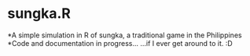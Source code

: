 # sungka.R

*A simple simulation in R of sungka, a traditional game in the Philippines
*Code and documentation in progress...  ...if I ever get around to it. :D
